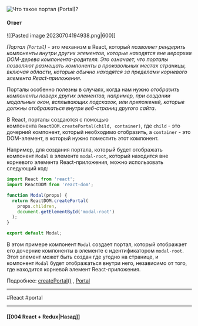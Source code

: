 ![Что такое портал (`Portal`)?](https://youtu.be/RpcB5jnJvcI?t=342)

#### Ответ

![[Pasted image 20230704194938.png|600]]

*Портал (`Portal`)* - это механизм в React, который *позволяет рендерить компоненты внутри других элементов, которые находятся вне иерархии DOM-дерева компонента-родителя. Это означает, что порталы позволяют размещать компоненты в произвольных местах страницы, включая области, которые обычно находятся за пределами корневого элемента React-приложения*.

Порталы особенно полезны в случаях, когда нам нужно *отобразить компоненты поверх других элементов, например, при создании модальных окон, всплывающих подсказок, или приложений, которые должны отображаться внутри веб-страниц другого сайта*.

В React, порталы создаются с помощью компонента `ReactDOM.createPortal(child, container)`, где `child` - это дочерний компонент, который необходимо отобразить, а `container` - это DOM-элемент, в который нужно поместить этот компонент.

Например, для создания портала, который будет отображать компонент `Modal` в элементе `modal-root`, который находится вне корневого элемента React-приложения, можно использовать следующий код:

```jsx
import React from 'react';
import ReactDOM from 'react-dom';

function Modal(props) {
  return ReactDOM.createPortal(
    props.children,
    document.getElementById('modal-root')
  );
}

export default Modal;
```

В этом примере компонент `Modal` создает портал, который отображает его дочерние компоненты в элементе с идентификатором `modal-root`. Этот элемент может быть создан где угодно на странице, и компонент `Modal` будет отображаться внутри него, независимо от того, где находится корневой элемент React-приложения.

Подробнее: [createPortal()](https://ru.legacy.reactjs.org/docs/react-dom.html#createportal) , [Portal](https://habr.com/ru/companies/smartprogress/articles/306096/)

____
#React #portal

____

#### [[004 React + Redux|Назад]]